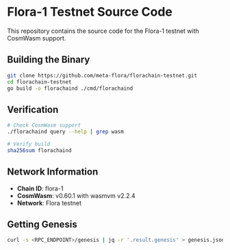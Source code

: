 # Flora-1 Testnet Source Code

This repository contains the source code for the Flora-1 testnet with CosmWasm support.

## Building the Binary

```bash
git clone https://github.com/meta-flora/florachain-testnet.git
cd florachain-testnet
go build -o florachaind ./cmd/florachaind
```

## Verification

```bash
# Check CosmWasm support
./florachaind query --help | grep wasm

# Verify build
sha256sum florachaind
```

## Network Information

- **Chain ID**: flora-1
- **CosmWasm**: v0.60.1 with wasmvm v2.2.4
- **Network**: Flora testnet

## Getting Genesis

```bash
curl -s <RPC_ENDPOINT>/genesis | jq -r '.result.genesis' > genesis.json
```
